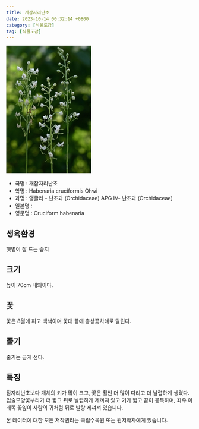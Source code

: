 ```yaml
---
title: 개잠자리난초
date: 2023-10-14 00:32:14 +0800
category: [식물도감]
tag: [식물도감]
---
```




![개잠자리난초](/assets/img/fileUpload/plants/basic/Orchidaceae/Habenaria/29181/1_th2.jpg)
- 국명 : 개잠자리난초
- 학명 : Habenaria cruciformis Ohwi
- 과명 : 앵글러 - 난초과 (Orchidaceae) APG Ⅳ- 난초과 (Orchidaceae)
- 일본명 : 
- 영문명 : Cruciform habenaria


## 생육환경
햇볕이 잘 드는 습지
## 크기
높이 70cm 내외이다.
## 꽃
꽃은 8월에 피고 백색이며 꽃대 끝에 총상꽃차례로 달린다. 
## 줄기
줄기는 곧게 선다.
## 특징
잠자리난초보다 개체의 키가 많이 크고, 꽃은 훨씬 더 많이 다리고 더 날렵하게 생겼다. 입술모양꽃부리가 더 짧고 뒤로 날렵하게 제껴져 있고 거가 짧고 끝이 뭉툭하며, 좌우 아래쪽 꽃잎이 사람의 귀처럼 뒤로 발랑 제껴져 있습니다.






본 데이터에 대한 모든 저작권리는 국립수목원 또는 원저작자에게 있습니다.
